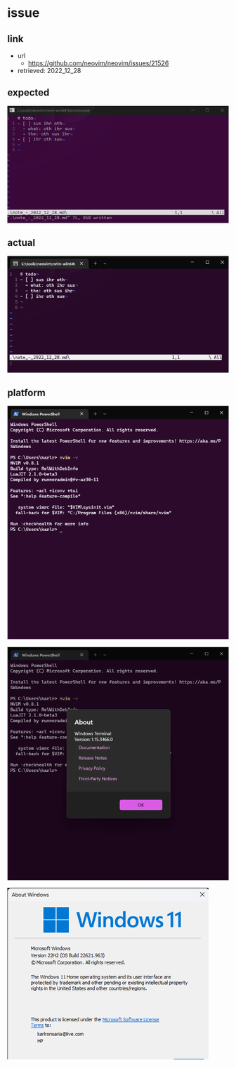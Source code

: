 # issue

## link

- url
  - https://github.com/neovim/neovim/issues/21526
- retrieved: 2022_12_28

## expected

![Windows Powershell](./res/2022_12_28_154039_expected_WindowsPowerShell.gif)

## actual

![Windows Terminal](./res/2022_12_28_154419_actual_WindowsTerminal.gif)

## platform

![neovim](./res/Windows-PowerShell-12_28_2022-3_49_05-PM.png)

![winterminal](./res/Windows-PowerShell-12_28_2022-3_49_25-PM.png)

![windows](./res/Windows-PowerShell-12_28_2022-3_51_12-PM.png)
